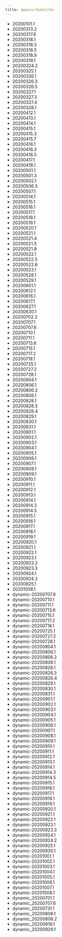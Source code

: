 ```yaml
---
title: appsvc/kudulite
---
```

- 20200101.1
- 20200313.2
- 20200317.6
- 20200318.1
- 20200318.3
- 20200318.5
- 20200318.9
- 20200319.1
- 20200324.2
- 20200325.1
- 20200326.1
- 20200326.3
- 20200326.5
- 20200327.1
- 20200327.3
- 20200327.4
- 20200328.1
- 20200412.1
- 20200413.1
- 20200414.1
- 20200415.1
- 20200415.3
- 20200415.7
- 20200416.1
- 20200416.3
- 20200416.5
- 20200417.1
- 20200418.1
- 20200501.1
- 20200501.3
- 20200502.1
- 20200506.3
- 20200507.1
- 20200514.1
- 20200515.1
- 20200516.1
- 20200517.1
- 20200518.1
- 20200519.1
- 20200520.1
- 20200521.1
- 20200521.4
- 20200521.5
- 20200521.8
- 20200522.1
- 20200522.5
- 20200522.6
- 20200523.1
- 20200528.1
- 20200529.1
- 20200601.1
- 20200612.1
- 20200616.1
- 20200617.1
- 20200627.1
- 20200630.1
- 20200702.2
- 20200707.1
- 20200707.6
- 20200710.1
- 20200711.1
- 20200713.6
- 20200715.1
- 20200717.2
- 20200718.1
- 20200725.1
- 20200727.2
- 20200728.1
- 20200804.1
- 20200806.1
- 20200806.2
- 20200808.1
- 20200828.1
- 20200828.3
- 20200828.4
- 20200829.1
- 20200830.1
- 20200831.1
- 20200901.1
- 20200902.1
- 20200903.1
- 20200904.1
- 20200905.1
- 20200906.1
- 20200907.1
- 20200908.1
- 20200909.1
- 20200910.1
- 20200911.1
- 20200912.1
- 20200913.1
- 20200914.1
- 20200914.3
- 20200914.5
- 20200915.1
- 20200916.1
- 20200917.1
- 20200918.1
- 20200919.1
- 20200920.1
- 20200921.1
- 20200922.1
- 20200923.1
- 20200923.2
- 20200923.3
- 20200924.1
- 20200924.2
- 20200925.1
- 20201008.1
- dynamic-20200707.6
- dynamic-20200710.1
- dynamic-20200711.1
- dynamic-20200713.6
- dynamic-20200715.1
- dynamic-20200717.2
- dynamic-20200718.1
- dynamic-20200725.1
- dynamic-20200727.2
- dynamic-20200728.1
- dynamic-20200804.1
- dynamic-20200806.1
- dynamic-20200806.2
- dynamic-20200808.1
- dynamic-20200828.1
- dynamic-20200828.3
- dynamic-20200828.4
- dynamic-20200829.1
- dynamic-20200830.1
- dynamic-20200831.1
- dynamic-20200901.1
- dynamic-20200902.1
- dynamic-20200903.1
- dynamic-20200904.1
- dynamic-20200905.1
- dynamic-20200906.1
- dynamic-20200907.1
- dynamic-20200908.1
- dynamic-20200909.1
- dynamic-20200910.1
- dynamic-20200911.1
- dynamic-20200912.1
- dynamic-20200913.1
- dynamic-20200914.1
- dynamic-20200914.3
- dynamic-20200914.5
- dynamic-20200915.1
- dynamic-20200916.1
- dynamic-20200917.1
- dynamic-20200918.1
- dynamic-20200919.1
- dynamic-20200920.1
- dynamic-20200921.1
- dynamic-20200922.1
- dynamic-20200923.1
- dynamic-20200923.3
- dynamic-20200924.1
- dynamic-20200924.2
- dynamic-20200925.1
- dynamic-20200930.1
- dynamic-20201001.1
- dynamic-20201002.1
- dynamic-20201003.1
- dynamic-20201004.1
- dynamic-20201005.1
- dynamic-20201006.1
- dynamic-20201007.1
- dynamic-20201008.1
- dynamic_20200701.1
- dynamic_20200707.6
- dynamic_20200731.1
- dynamic_20200806.1
- dynamic_20200806.2
- dynamic_20200918.1
- dynamic_20200929.1
